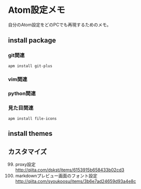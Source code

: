 # Atom設定メモ
自分のAtom設定をどのPCでも再現するためのメモ。

## install package
### git関連
```
apm install git-plus
```
### vim関連

### python関連

### 見た目関連
```
apm install file-icons
```
## install themes

## カスタマイズ
99. proxy設定  
http://qiita.com/dskst/items/6153915b658433b02cd3
99. markdownプレビュー画面のフォント設定  
http://qiita.com/syoukoosu/items/3b6e7ad24659d93a4e8c
